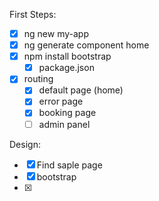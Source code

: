 First Steps:
  * [X] ng new my-app       
  * [X] ng generate component home 
  * [X] npm install bootstrap
    * [X] package.json
  * [X] routing
    * [X] default page (home)
    * [X] error page
    * [X] booking page
    * [ ] admin panel

Design:
  * [X] Find saple page 
  * [X] bootstrap
  * [X] 